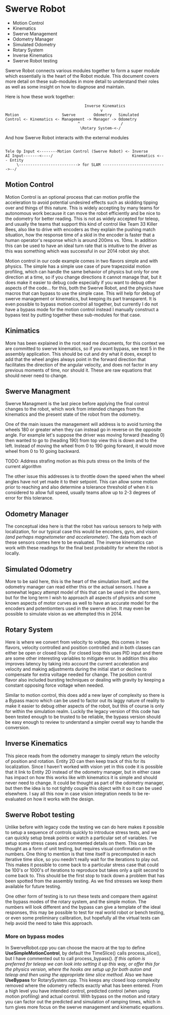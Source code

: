 # Swerve Robot

- Motion Control
- Kinematics
- Swerve Management
- Odometry Manager
- Simulated Odometry
- Rotary System
- Inverse Kinematics
- Swerve Robot testing

Swerve Robot connects various modules together to form a super module which essentially is the heart of the Robot module.  This document covers more detail on these sub-modules in more detail to understand their roles as well as some insight on how to diagnose and maintain.

Here is how these work together:

```text
                                   Inverse Kinematics
                                          v
Motion                   Swerve        Odometry   Simulated
Control <- Kinematics <- Management -> Manager -> Odometry
                                ^                  /
                                 \Rotary System-<-/
```

And how Swerve Robot interacts with the external modules

```text

Tele Op Input <--------Motion Control (Swerve Robot) <- Inverse
AI Input-------<----/                                   Kinematics <--- Entity
     \--------------------------> for SLAM ---------------------------->--/
```

## Motion Control

Motion Control is an optional process that can motion profile the acceleration to avoid potential undesired effects such as skidding tipping over and things of this nature.  This is widely accepting by many teams for autonomous work because it can move the robot efficiently and be nice to the odometry for better reading.  This is not as widely accepted for teleop, and usually the teams that support this kind of control like Team 33 Killer Bees, also like to drive with encoders as they explain the pushing match situation, how the response time of a skid in the encoder is faster that a human operator's response which is around 200ms vs. 10ms.  In addition this can be used to have an ideal turn rate that is intuitive to the driver as this was something which was successful in our 2014 robot sky shot.

Motion control in our code example comes in two flavors simple and with physics.  The simple has a simple use case of pure trapezoidal motion profiling, which can handle the same behavior of physics but only for one direction at a time, so if you change directions it cannot manage that, but it does make it easier to debug code especially if you want to debug other aspects of the code... for this, both the Swerve Robot, and the physics have macros that can bypass to use the simple case.  This will help for debug of swerve management or kinematics, but keeping its part transparent.  It is even possible to bypass motion control all together, but currently I do not have a bypass mode for the motion control instead I manually construct a bypass test by putting together these sub-modules for that case.

## Kinimatics

More has been explained in the root read me documents, for this context we are committed to swerve kinematics, so if you want bypass, see test 5 in the assembly application.  This should be cut and dry what it does, except to add that the wheel angles always point in the forward direction that facilitates the direction of the angular velocity, and does not factor in any previous moments of time, nor should it.  These are raw equations that should never need to change.

## Swerve Managment

Swerve Managment is the last piece before applying the final control changes to the robot, which work from intended changes from the kinematics and the present state of the robot from the odometry.  

One of the main issues the management will address is to avoid turning the wheels 180 or greater when they can instead go in reverse on the opposite angle. For example let's suppose the driver was moving forward (heading 0) then wanted to go to (heading 190) from top view this is down and to the left.  Instead of moving the wheel from 0 to 190 going forward, it would move wheel from 0 to 10 going backward.

TODO:  Address strafing motion as this puts stress on the limits of the current algorithm

The other issue this addresses is to throttle down the speed when the wheel angles have not yet made it to their setpoint.  This can allow some motion prior to reaching and also determine a tolerance threshold of when it is considered to allow full speed, usually teams allow up to 2-3 degrees of error for this tolerance.

## Odometry Manager

The conceptual idea here is that the robot has various sensors to help with localization, for our typical case this would be encoders, gyro, and vision *(and perhaps magnetometer and accelerometer)*.  The data from each of these sensors comes here to be evaluated.  The inverse kinematics can work with these readings for the final best probability for where the robot is locally.

## Simulated Odometry

More to be said here, this is the heart of the simulation itself, and the odometry manager can read either this or the actual sensors.  I have a somewhat legacy attempt model of this that can be used in the short term, but for the long term I wish to approach all aspects of physics and some known aspects of motor curves as well to have an accurate model for the encoders and potentiomters used in the swerve drive.  It may even be possible to simulate vision as we attempted this in 2014.

## Rotary System

Here is where we convert from velocity to voltage, this comes in two flavors, velocity controlled and position controlled and in both classes can either be open or closed loop.  For closed loop this uses PID input and there are some other interesting variables to mitigate error.  In addition this also improves latency by taking into account the current acceleration and velocity and making adjustments during the initial start or decline to compensate for extra voltage needed for change.  The position control flavor also included bursting techniques or dealing with gravity by keeping a constant opposing force voltage when needed.

Similar to motion control, this does add a new layer of complexity so there is a Bypass macro which can be used to factor out its laggy nature of reality to make it easier to debug other aspects of the robot, but this of course is only for within the simulation realm.  Luckily the legacy version of this code has been tested enough to be trusted to be reliable, the bypass version should be easy enough to review to understand a simpler overall way to handle the conversion.

## Inverse Kinematics

This piece reads from the odometry manager to simply return the velocity of position and rotation.  Entity 2D can then keep track of this for its localization.  Since I haven't worked with vision yet in this code it is possible that it link to Entity 2D instead of the odometry manager, but in either case has impact on how this works like with kinematics it is simple and should never need to change.  It could be thought as part of the odometry manager, but then the idea is to not tightly couple this object with it so it can be used elsewhere.  I say all this now in case vision integration needs to be re-evaluated on how it works with the design.

## Swerve Robot testing

Unlike before with legacy code the testing we can do here makes it possible to setup a sequence of controls quickly to introduce stress tests, and we can quickly setup break points or watch a particular set of variables.  I've setup some stress cases and commented details on them.  This can be thought as a form of unit testing, but requires visual confirmation on the numbers.  One thing to mention is that time itself is precomputed in each iterative time slice, so you needn't really wait for the iterations to play out.  This makes it possible to come back to a particular stress case that could be 100's or 1000's of iterations to reproduce but takes only a split second to come back to.  This should be the first stop to track down a problem that has been spotted from the assembly testing.  As we find stresses we keep them available for future testing.

One other form of testing is to run these tests and compare them against the bypass modes of the rotary system, and the simple motion.  The numbers will look different and the bypass can give a template of the ideal responses, this may be possible to test for real world robot or bench testing, or even some preliminary calibration, but hopefully all the virtual tests can help avoid the need to take this approach.

### More on bypass modes

In SwerveRobot.cpp you can choose the macro at the top to define __UseSimpleMotionControl__, by default the TimeSlice() calls process_slice(), but I have commented out to call process_bypass().  *If this option is preferred for teleop we can look into setting it up this way, or offer this for the physics version, where the hooks are setup up for both auton and teleop and then using the appropriate time slice method.* Also we have __UseBypass__ for RotarySystem.cpp.  This keeps any closed loop complexity removed where the odometry reflects exactly what has been entered.  From a high level you have intended control, predicted control (when using motion profiling) and actual control.  With bypass on the motion and rotary you can factor out the predicted and simulation of ramping times, which in turn gives more focus on the swerve management and kinematic equations.

